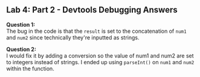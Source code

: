 ## Lab 4: Part 2 - Devtools Debugging Answers

**Question 1:**  
The bug in the code is that the `result` is set to the concatenation of `num1` and `num2` since technically they're inputted as strings.

**Question 2:**  
I would fix it by adding a conversion so the value of num1 and num2 are set to integers instead of strings.
I ended up using `parseInt()` on `num1` and `num2` within the function.
